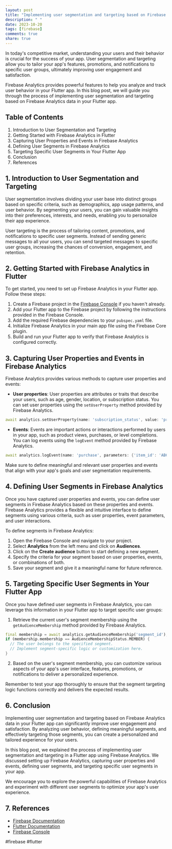 ```yaml
---
layout: post
title: "Implementing user segmentation and targeting based on Firebase Analytics data in a Flutter app"
description: " "
date: 2023-10-20
tags: [firebase]
comments: true
share: true
---
```


In today's competitive market, understanding your users and their behavior is crucial for the success of your app. User segmentation and targeting allow you to tailor your app's features, promotions, and notifications to specific user groups, ultimately improving user engagement and satisfaction.

Firebase Analytics provides powerful features to help you analyze and track user behavior in your Flutter app. In this blog post, we will guide you through the process of implementing user segmentation and targeting based on Firebase Analytics data in your Flutter app.

## Table of Contents
1. Introduction to User Segmentation and Targeting
2. Getting Started with Firebase Analytics in Flutter
3. Capturing User Properties and Events in Firebase Analytics
4. Defining User Segments in Firebase Analytics
5. Targeting Specific User Segments in Your Flutter App
6. Conclusion
7. References

## 1. Introduction to User Segmentation and Targeting

User segmentation involves dividing your user base into distinct groups based on specific criteria, such as demographics, app usage patterns, and user behavior. By segmenting your users, you can gain valuable insights into their preferences, interests, and needs, enabling you to personalize their app experience.

User targeting is the process of tailoring content, promotions, and notifications to specific user segments. Instead of sending generic messages to all your users, you can send targeted messages to specific user groups, increasing the chances of conversion, engagement, and retention.

## 2. Getting Started with Firebase Analytics in Flutter

To get started, you need to set up Firebase Analytics in your Flutter app. Follow these steps:

1. Create a Firebase project in the [Firebase Console](https://console.firebase.google.com/) if you haven't already.
2. Add your Flutter app to the Firebase project by following the instructions provided in the Firebase Console.
3. Add the required Firebase dependencies to your `pubspec.yaml` file.
4. Initialize Firebase Analytics in your main app file using the Firebase Core plugin.
5. Build and run your Flutter app to verify that Firebase Analytics is configured correctly.

## 3. Capturing User Properties and Events in Firebase Analytics

Firebase Analytics provides various methods to capture user properties and events:

- **User properties**: User properties are attributes or traits that describe your users, such as age, gender, location, or subscription status. You can set user properties using the `setUserProperty` method provided by Firebase Analytics.

```dart
await analytics.setUserProperty(name: 'subscription_status', value: 'premium');
```

- **Events**: Events are important actions or interactions performed by users in your app, such as product views, purchases, or level completions. You can log events using the `logEvent` method provided by Firebase Analytics.

```dart
await analytics.logEvent(name: 'purchase', parameters: {'item_id': 'ABC123', 'quantity': 2});
```

Make sure to define meaningful and relevant user properties and events that align with your app's goals and user segmentation requirements.

## 4. Defining User Segments in Firebase Analytics

Once you have captured user properties and events, you can define user segments in Firebase Analytics based on these properties and events. Firebase Analytics provides a flexible and intuitive interface to define segments using various criteria, such as user properties, event parameters, and user interactions.

To define segments in Firebase Analytics:

1. Open the Firebase Console and navigate to your project.
2. Select **Analytics** from the left menu and click on **Audiences**.
3. Click on the **Create audience** button to start defining a new segment.
4. Specify the criteria for your segment based on user properties, events, or combinations of both.
5. Save your segment and give it a meaningful name for future reference.

## 5. Targeting Specific User Segments in Your Flutter App

Once you have defined user segments in Firebase Analytics, you can leverage this information in your Flutter app to target specific user groups:

1. Retrieve the current user's segment membership using the `getAudienceMembership` method provided by Firebase Analytics.

```dart
final membership = await analytics.getAudienceMembership('segment_id');
if (membership.membership == AudienceMembershipStatus.MEMBER) {
  // The user belongs to the specified segment.
  // Implement segment-specific logic or customization here.
}
```

2. Based on the user's segment membership, you can customize various aspects of your app's user interface, features, promotions, or notifications to deliver a personalized experience.

Remember to test your app thoroughly to ensure that the segment targeting logic functions correctly and delivers the expected results.

## 6. Conclusion

Implementing user segmentation and targeting based on Firebase Analytics data in your Flutter app can significantly improve user engagement and satisfaction. By analyzing user behavior, defining meaningful segments, and effectively targeting those segments, you can create a personalized and tailored experience for your users.

In this blog post, we explained the process of implementing user segmentation and targeting in a Flutter app using Firebase Analytics. We discussed setting up Firebase Analytics, capturing user properties and events, defining user segments, and targeting specific user segments in your app.

We encourage you to explore the powerful capabilities of Firebase Analytics and experiment with different user segments to optimize your app's user experience.

## 7. References

- [Firebase Documentation](https://firebase.google.com/docs)
- [Flutter Documentation](https://flutter.dev/docs)
- [Firebase Console](https://console.firebase.google.com/)

#firebase #flutter